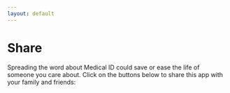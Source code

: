 ```yaml
---
layout: default
---
```

# Share

<div class="row justify-content-center">
  <div class="col-lg-8">
    <p>Spreading the word about Medical ID could save or ease the life of someone you care about. Click on the buttons below to share this app with your family and friends:</p>
    <div class="addthis_inline_share_toolbox_jtn6" style="padding: 16px 0;" addthis:url="https://medicalid.app/"></div>
  </div>
</div>
